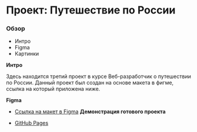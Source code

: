 # Проект: Путешествие по России

### Обзор
* Интро
* Figma
* Картинки

**Интро**

Здесь находится третий проект в курсе Веб-разработчик о путешествии по России.
Данный проект был создан на основе макета в фигме, ссылка на который приложена ниже.

**Figma**

* [Ссылка на макет в Figma](https://www.figma.com/file/5S2WSbEFL6awjVWJ0NWL8Q/Sprint-3_-Russia-_-desktop-mobile?node-id=28503%3A0)
**Демонстрация готового проекта**

* [GitHub Pages](https://iraizyri.github.io/russian-travel/)
